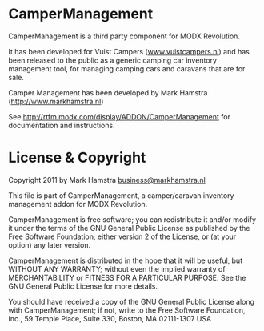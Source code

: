 # CamperManagement
CamperManagement is a third party component for MODX Revolution.

It has been developed for Vuist Campers (www.vuistcampers.nl) and has been
released to the public as a generic camping car inventory management tool, for managing
camping cars and caravans that are for sale.

Camper Management has been developed by Mark Hamstra (http://www.markhamstra.nl)

See http://rtfm.modx.com/display/ADDON/CamperManagement for documentation and instructions.

# License & Copyright
Copyright 2011 by Mark Hamstra <business@markhamstra.nl>

This file is part of CamperManagement, a camper/caravan inventory management
addon for MODX Revolution.

CamperManagement is free software; you can redistribute it and/or modify it under
the terms of the GNU General Public License as published by the Free Software
Foundation; either version 2 of the License, or (at your option) any later
version.

CamperManagement is distributed in the hope that it will be useful, but WITHOUT ANY
WARRANTY; without even the implied warranty of MERCHANTABILITY or FITNESS FOR
A PARTICULAR PURPOSE. See the GNU General Public License for more details.

You should have received a copy of the GNU General Public License along with
CamperManagement; if not, write to the Free Software Foundation, Inc., 59 Temple Place,
Suite 330, Boston, MA 02111-1307 USA